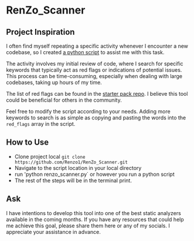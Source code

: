 # RenZo_Scanner
## Project Inspiration
I often find myself repeating a specific activity whenever I encounter a new codebase, so I created [a python script](https://github.com/Renzo1/RenZo_Scanner) to assist me with this task.

The activity involves my initial review of code, where I search for specific keywords that typically act as red flags or indications of potential issues. This process can be time-consuming, especially when dealing with large codebases, taking up hours of my time.

The list of red flags can be found in the [starter pack repo](https://github.com/Renzo1/Security_Auditors_Starter_Pack). I believe this tool could be beneficial for others in the community.

Feel free to modify the script according to your needs. Adding more keywords to search is as simple as copying and pasting the words into the `red_flags` array in the script.

## How to Use
- Clone project local `git clone https://github.com/Renzo1/RenZo_Scanner.git`
- Navigate to the script location in your local directory
- run 'python renzo_scanner.py` or however you run a python script
- The rest of the steps will be in the terminal print.

## Ask
I have intentions to develop this tool into one of the best static analyzers available in the coming months. If you have any resources that could help me achieve this goal, please share them here or any of my socials. I appreciate your assistance in advance.
